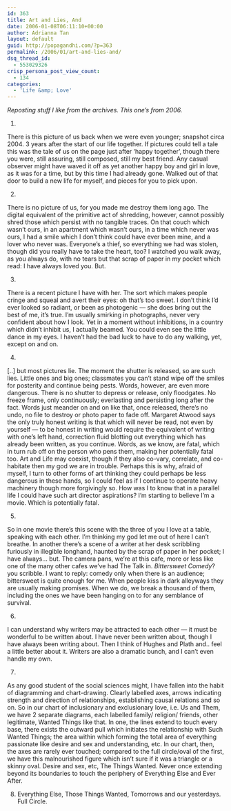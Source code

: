 ```yaml
---
id: 363
title: Art and Lies, And
date: 2006-01-08T06:11:10+00:00
author: Adrianna Tan
layout: default
guid: http://popagandhi.com/?p=363
permalink: /2006/01/art-and-lies-and/
dsq_thread_id:
  - 553029326
crisp_persona_post_view_count:
  - 134
categories:
  - 'Life &amp; Love'
---
```

_Reposting stuff I like from the archives. This one&#8217;s from 2006._

1.

There is this picture of us back when we were even younger; snapshot circa 2004. 3 years after the start of our life together. If pictures could tell a tale this was the tale of us on the page just after ‘happy together’, though there you were, still assuring, still composed, still my best friend. Any casual observer might have waved it off as yet another happy boy and girl in love, as it was for a time, but by this time I had already gone. Walked out of that door to build a new life for myself, and pieces for you to pick upon.

2.

There is no picture of us, for you made me destroy them long ago. The digital equivalent of the primitive act of shredding, however, cannot possibly shred those which persist with no tangible traces. On that couch which wasn’t ours, in an apartment which wasn’t ours, in a time which never was ours, I had a smile which I don’t think could have ever been mine, and a lover who never was. Everyone’s a thief, so everything we had was stolen, though did you really have to take the heart, too? I watched you walk away, as you always do, with no tears but that scrap of paper in my pocket which read: I have always loved you. But.

3.

There is a recent picture I have with her. The sort which makes people cringe and squeal and avert their eyes: oh that’s too sweet. I don’t think I’d ever looked so radiant, or been as photogenic — she does bring out the best of me, it’s true. I’m usually smirking in photographs, never very confident about how I look. Yet in a moment without inhibitions, in a country which didn’t inhibit us, I actually beamed. You could even see the little dance in my eyes. I haven’t had the bad luck to have to do any walking, yet, except on and on.

4.

[..] but most pictures lie. The moment the shutter is released, so are such lies. Little ones and big ones; classmates you can’t stand wipe off the smiles for posterity and continue being pests. Words, however, are even more dangerous. There is no shutter to depress or release, only floodgates. No freeze frame, only continuously; everlasting and persisting long after the fact. Words just meander on and on like that, once released, there’s no undo, no file to destroy or photo paper to fade off. Margaret Atwood says the only truly honest writing is that which will never be read, not even by yourself — to be honest in writing would require the equivalent of writing with one’s left hand, correction fluid blotting out everything which has already been written, as you continue. Words, as we know, are fatal, which in turn rub off on the person who pens them, making her potentially fatal too. Art and Life may coexist, though if they also co-vary, correlate, and co-habitate then my god we are in trouble. Perhaps this is why, afraid of myself, I turn to other forms of art thinking they could perhaps be less dangerous in these hands, so I could feel as if I continue to operate heavy machinery though more forgivingly so. How was I to know that in a parallel life I could have such art director aspirations? I’m starting to believe I’m a movie. Which is potentially fatal.

5.

So in one movie there’s this scene with the three of you I love at a table, speaking with each other. I’m thinking my god let me out of here I can’t breathe. In another there’s a scene of a writer at her desk scribbling furiously in illegible longhand, haunted by the scrap of paper in her pocket; I have always… but. The camera pans, we’re at this cafe, more or less like one of the many other cafes we’ve had The Talk in. _Bittersweet Comedy_? you scribble. I want to reply: comedy only when there is an audience; bittersweet is quite enough for me. When people kiss in dark alleyways they are usually making promises. When we do, we break a thousand of them, including the ones we have been hanging on to for any semblance of survival.

6.

I can understand why writers may be attracted to each other — it must be wonderful to be written about. I have never been written about, though I have always been writing about. Then I think of Hughes and Plath and.. feel a little better about it. Writers are also a dramatic bunch, and I can’t even handle my own.

7.

As any good student of the social sciences might, I have fallen into the habit of diagramming and chart-drawing. Clearly labelled axes, arrows indicating strength and direction of relationships, establishing causal relations and so on. So in our chart of inclusionary and exclusionary love, i.e. Us and Them, we have 2 separate diagrams, each labelled family/ religion/ friends, other legitimate, Wanted Things like that. In one, the lines extend to touch every base, there exists the outward pull which initiates the relationship with Such Wanted Things; the area within which forming the total area of everything passionate like desire and sex and understanding, etc. In our chart, then, the axes are rarely ever touched; compared to the full circle/oval of the first, we have this malnourished figure which isn’t sure if it was a triangle or a skinny oval. Desire and sex, etc, The Things Wanted. Never once extending beyond its boundaries to touch the periphery of Everything Else and Ever After.

8. Everything Else, Those Things Wanted, Tomorrows and our yesterdays. Full Circle.
